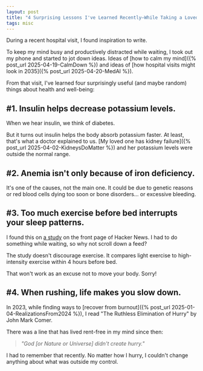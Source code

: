 ```yaml
---
layout: post
title: "4 Surprising Lessons I've Learned Recently—While Taking a Loved One to a Hospital"
tags: misc
---
```


During a recent hospital visit, I found inspiration to write.

To keep my mind busy and productively distracted while waiting, I took out my phone and started to jot down ideas. Ideas of [how to calm my mind]({% post_url 2025-04-19-CalmDown %}) and ideas of [how hospital visits might look in 2035]({% post_url 2025-04-20-MedAI %}).

From that visit, I've learned four surprisingly useful (and maybe random) things about health and well-being:

## #1. Insulin helps decrease potassium levels.

When we hear insulin, we think of diabetes.

But it turns out insulin helps the body absorb potassium faster. At least, that's what a doctor explained to us. [My loved one has kidney failure]({% post_url 2025-04-02-KidneysDoMatter %}) and her potassium levels were outside the normal range.

## #2. Anemia isn't only because of iron deficiency.

It's one of the causes, not the main one. It could be due to genetic reasons or red blood cells dying too soon or bone disorders... or excessive bleeding.

## #3. Too much exercise before bed interrupts your sleep patterns.

I found this on [a study](https://medicalxpress.com/news/2025-04-bed-linked-disrupted.html) on the front page of Hacker News. I had to do something while waiting, so why not scroll down a feed?

The study doesn't discourage exercise. It compares light exercise to high-intensity exercise within 4 hours before bed.

That won't work as an excuse not to move your body. Sorry!

## #4. When rushing, life makes you slow down.

In 2023, while finding ways to [recover from burnout]({% post_url 2025-01-04-RealizationsFrom2024 %}), I read "The Ruthless Elimination of Hurry" by John Mark Comer.

There was a line that has lived rent-free in my mind since then:

> _"God [or Nature or Universe] didn't create hurry."_

I had to remember that recently. No matter how I hurry, I couldn't change anything about what was outside my control.
